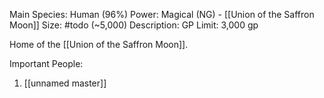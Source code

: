 Main Species: Human (96%)
Power: Magical (NG) - [[Union of the Saffron Moon]]
Size: #todo (~5,000)
Description: 
GP Limit: 3,000 gp

Home of the [[Union of the Saffron Moon]].

Important People:
1. [[unnamed master]]
